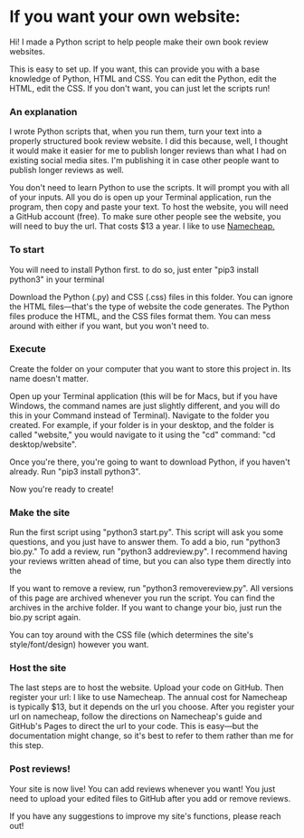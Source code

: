 <h1>If you want your own website:</h1>
<p>Hi! I made a Python script to help people make their own book review websites.<p>
<p>This is easy to set up. If you want, this can provide you with a base knowledge of Python, HTML and CSS. You can edit the Python, edit the HTML, edit the CSS. If you don't want, you can just let the scripts run!</p>
<h3>An explanation</h3>
<p>I wrote Python scripts that, when you run them, turn your text into a properly structured book review website. I did this because, well, I thought it would make it easier for me to publish longer reviews than what I had on existing social media sites. I'm publishing it in case other people want to publish longer reviews as well. </p>
<p>You don't need to learn Python to use the scripts. It will prompt you with all of your inputs. All you do is open up your Terminal application, run the program, then copy and paste your text. To host the website, you will need a GitHub account (free). To make sure other people see the website, you will need to buy the url. That costs $13 a year. I like to use <a href="namecheap.com">Namecheap.</a></p>
<h3>To start</h3>
<p>You will need to install Python first. to do so, just enter "pip3 install python3" in your terminal</p>
<p>Download the Python (.py) and CSS (.css) files in this folder. You can ignore the HTML files—that's the type of website the code generates. The Python files produce the HTML, and the CSS files format them. You can mess around with either if you want, but you won't need to.</p>
<h3>Execute</h3>
<p>Create the folder on your computer that you want to store this project in. Its name doesn't matter.</p>
<p>Open up your Terminal application (this will be for Macs, but if you have Windows, the command names are just slightly different, and you will do this in your Command instead of Terminal). Navigate to the folder you created. For example, if your folder is in your desktop, and the folder is called "website," you would navigate to it using the "cd" command: "cd desktop/website".</p>
<p>Once you're there, you're going to want to download Python, if you haven't already. Run "pip3 install python3".</p>
<p>Now you're ready to create!</p>
<h3>Make the site</h3>
<p>Run the first script using "python3 start.py". This script will ask you some questions, and you just have to answer them. To add a bio, run "python3 bio.py." To add a review, run "python3 addreview.py". I recommend having your reviews written ahead of time, but you can also type them directly into the </p>
<p>If you want to remove a review, run "python3 removereview.py". All versions of this page are archived whenever you run the script. You can find the archives in the archive folder. If you want to change your bio, just run the bio.py script again.</p>
<p>You can toy around with the CSS file (which determines the site's style/font/design) however you want.</p>
<h3>Host the site</h3>
<p>The last steps are to host the website. Upload your code on GitHub. Then register your url: I like to use Namecheap. The annual cost for Namecheap is typically $13, but it depends on the url you choose. After you register your url on namecheap, follow the directions on Namecheap's guide and GitHub's Pages to direct the url to your code. This is easy—but the documentation might change, so it's best to refer to them rather than me for this step.</p>
<h3>Post reviews!</h3>
<p>Your site is now live! You can add reviews whenever you want! You just need to upload your edited files to GitHub after you add or remove reviews.</p>
<p>If you have any suggestions to improve my site's functions, please reach out!</p>
